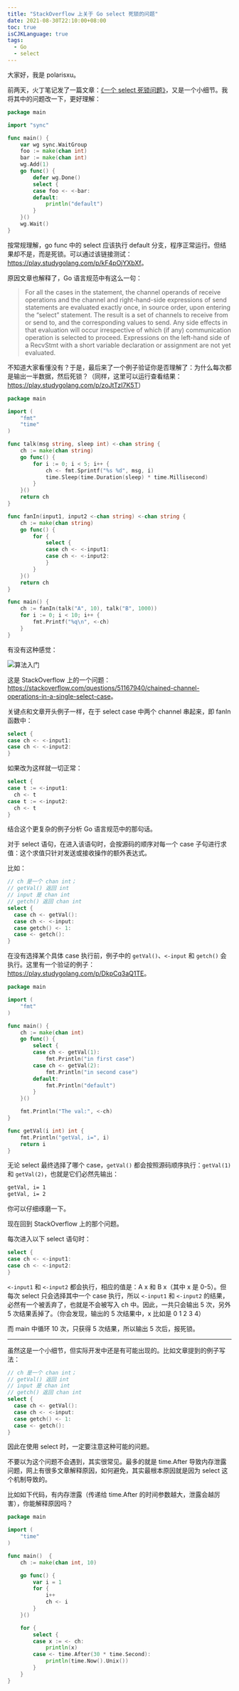 ```yaml
---
title: "StackOverflow 上关于 Go select 死锁的问题"
date: 2021-08-30T22:10:00+08:00
toc: true
isCJKLanguage: true
tags: 
  - Go
  - select
---
```


大家好，我是 polarisxu。

前两天，火丁笔记发了一篇文章：[《一个 select 死锁问题》](https://blog.huoding.com/2021/08/29/947)，又是一个小细节。我将其中的问题改一下，更好理解：

```go
package main

import "sync"

func main() {
	var wg sync.WaitGroup
	foo := make(chan int)
	bar := make(chan int)
	wg.Add(1)
	go func() {
		defer wg.Done()
		select {
		case foo <- <-bar:
		default:
			println("default")
		}
	}()
	wg.Wait()
}
```

按常规理解，go func 中的 select 应该执行 default 分支，程序正常运行。但结果却不是，而是死锁。可以通过该链接测试：<https://play.studygolang.com/p/kF4pOjYXbXf>。

原因文章也解释了，Go 语言规范中有这么一句：

> For all the cases in the statement, the channel operands of receive operations and the channel and right-hand-side expressions of send statements are evaluated exactly once, in source order, upon entering the “select” statement. The result is a set of channels to receive from or send to, and the corresponding values to send. Any side effects in that evaluation will occur irrespective of which (if any) communication operation is selected to proceed. Expressions on the left-hand side of a RecvStmt with a short variable declaration or assignment are not yet evaluated.

不知道大家看懂没有？于是，最后来了一个例子验证你是否理解了：为什么每次都是输出一半数据，然后死锁？（同样，这里可以运行查看结果：<https://play.studygolang.com/p/zoJtTzI7K5T>）

```go
package main

import (
	"fmt"
	"time"
)

func talk(msg string, sleep int) <-chan string {
	ch := make(chan string)
	go func() {
		for i := 0; i < 5; i++ {
			ch <- fmt.Sprintf("%s %d", msg, i)
			time.Sleep(time.Duration(sleep) * time.Millisecond)
		}
	}()
	return ch
}

func fanIn(input1, input2 <-chan string) <-chan string {
	ch := make(chan string)
	go func() {
		for {
			select {
			case ch <- <-input1:
			case ch <- <-input2:
			}
		}
	}()
	return ch
}

func main() {
	ch := fanIn(talk("A", 10), talk("B", 1000))
	for i := 0; i < 10; i++ {
		fmt.Printf("%q\n", <-ch)
	}
}
```

有没有这种感觉：

![算法入门](imgs/select-channel-deadlock.png)

这是 StackOverflow 上的一个问题：<https://stackoverflow.com/questions/51167940/chained-channel-operations-in-a-single-select-case>。

关键点和文章开头例子一样，在于 select case 中两个 channel 串起来，即 fanIn 函数中：

```go
select {
case ch <- <-input1:
case ch <- <-input2:
}
```

如果改为这样就一切正常：

```go
select {
case t := <-input1:
  ch <- t
case t := <-input2:
  ch <- t
}
```

结合这个更复杂的例子分析 Go 语言规范中的那句话。

对于 select 语句，在进入该语句时，会按源码的顺序对每一个 case 子句进行求值：这个求值只针对发送或接收操作的额外表达式。

比如：

```go
// ch 是一个 chan int；
// getVal() 返回 int
// input 是 chan int
// getch() 返回 chan int
select {
  case ch <- getVal():
  case ch <- <-input:
  case getch() <- 1:
  case <- getch():
}
```

在没有选择某个具体 case 执行前，例子中的 `getVal()`、`<-input` 和 `getch()` 会执行。这里有一个验证的例子：<https://play.studygolang.com/p/DkpCq3aQ1TE>。

```go
package main

import (
	"fmt"
)

func main() {
	ch := make(chan int)
	go func() {
		select {
		case ch <- getVal(1):
			fmt.Println("in first case")
		case ch <- getVal(2):
			fmt.Println("in second case")
		default:
			fmt.Println("default")
		}
	}()

	fmt.Println("The val:", <-ch)
}

func getVal(i int) int {
	fmt.Println("getVal, i=", i)
	return i
}
```

无论 select 最终选择了哪个 case，`getVal()` 都会按照源码顺序执行：`getVal(1)` 和 `getVal(2)`，也就是它们必然先输出：

```bash
getVal, i= 1
getVal, i= 2
```

你可以仔细琢磨一下。

现在回到 StackOverflow 上的那个问题。

每次进入以下 select 语句时：

```go
select {
case ch <- <-input1:
case ch <- <-input2:
}
```

`<-input1` 和 `<-input2` 都会执行，相应的值是：A x 和 B x（其中 x 是 0-5）。但每次 select 只会选择其中一个 case 执行，所以 `<-input1` 和 `<-input2` 的结果，必然有一个被丢弃了，也就是不会被写入 ch 中。因此，一共只会输出 5 次，另外 5 次结果丢掉了。（你会发现，输出的 5 次结果中，x 比如是 0 1 2 3 4）

而 main 中循环 10 次，只获得 5 次结果，所以输出 5 次后，报死锁。

---

虽然这是一个小细节，但实际开发中还是有可能出现的。比如文章提到的例子写法：

```go
// ch 是一个 chan int；
// getVal() 返回 int
// input 是 chan int
// getch() 返回 chan int
select {
  case ch <- getVal():
  case ch <- <-input:
  case getch() <- 1:
  case <- getch():
}
```

因此在使用 select 时，一定要注意这种可能的问题。

不要以为这个问题不会遇到，其实很常见。最多的就是 time.After 导致内存泄露问题，网上有很多文章解释原因，如何避免，其实最根本原因就是因为 select 这个机制导致的。

比如如下代码，有内存泄露（传递给 time.After 的时间参数越大，泄露会越厉害），你能解释原因吗？

```go
package main

import (
    "time"
)

func main()  {
    ch := make(chan int, 10)

    go func() {
        var i = 1
        for {
            i++
            ch <- i
        }
    }()

    for {
        select {
        case x := <- ch:
            println(x)
        case <- time.After(30 * time.Second):
            println(time.Now().Unix())
        }
    }
}
```

